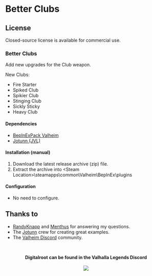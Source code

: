 # Better Clubs

## License
Closed-source license is available for commercial use.

### Better Clubs
Add new upgrades for the Club weapon. 

New Clubs:
- Fire Starter
- Spiked Club
- Spikier Club
- Stinging Club
- Sickly Sticky
- Heavy Club

#### Dependencies
- <a href="https://valheim.thunderstore.io/package/denikson/BepInExPack_Valheim/"  target="_blank">BepInExPack Valheim</a>
- <a href="https://github.com/Valheim-Modding/Jotunn" target="_blank">Jotunn (JVL)</a>

#### Installation (manual)
1. Download the latest release archive (zip) file.
1. Extract the archive into &lt;Steam Location&gt;\steamapps\common\Valheim\BepInEx\plugins

#### Configuration 
- No need to configure.

## Thanks to 
- <a href="https://github.com/RandyKnapp" target="_blank">RandyKnapp</a> and <a href="https://github.com/Menthus123" target="_blank">Menthus</a> for answering my questions.
- The <a href="https://github.com/Valheim-Modding/Jotunn" target="_blank">Jotunn</a> crew for creating great examples.
- The <a href="https://discord.gg/GUEBuCuAMz" target="_blank">Valheim Discord</a> community. 

<br />
<p align="center">
<b>Digitalroot can be found in the Valhalla Legends Discord</b><br /><br />
  <a href="https://discord.gg/SsMW3rm67u" target="_blank"><img src="https://digitalroot.net/img/vl/vl_logo_125x154.png"></a>
</p>
